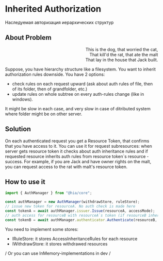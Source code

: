 # Inherited Authorization
Наследуемая авторизация иерархических структур

## About Problem

<div style="text-align: right">
This is the dog, that worried the cat,<br/>
That kill'd the rat, that ate the malt<br/>
That lay in the house that Jack built.<br/>
</div>

Suppose, you have hierarchy structure like a filesystem. 
You want to inherit authorization rules downside.
You have 2 options:
* check rules on each request upward (ask about auth rules of file, then of its folder, then of grandfolder, etc.)
* update rules on whole subtree on every auth-rules change (like in windows).

It might be slow in each case, and very slow in case of ditributed system where folder might be on other server.

## Solution

On each authenticated request you get a Resource Token, that confirms that you have access to it.
You can use it for request subresources: when server gets resource token it checks about auth inheritance rules and if requested resource inherits auth rules from resource token`s resource - success.
For example, if you are Jack and have owner rights on the malt, you can request access to the rat with malt's resource token.

## How to use it

```typescript
import { AuthManager } from "@hia/core";

const authManager = new AuthManager(withdrawStore, ruleStore);
// issue new token for resourceA. No auth check is made here
const tokenA = await authManager.issuer.Issue(resourceA, accessMode);
// auth access for resourceB with resourceA`s token (if resourceB inherits resourceA,it will be success)
const tokenB = await authManager.authenticator.Authenticate(resourceB, tokenA);
```

You need to implement some stores:
* IRuleStore: it stores AccessInheritanceRules for each resource 
* IWithdrawStore: it stores withdrawed resources 

/ Or you can use InMemory-implementations in dev /
